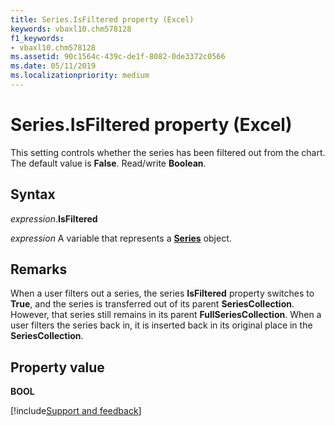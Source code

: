 ```yaml
---
title: Series.IsFiltered property (Excel)
keywords: vbaxl10.chm578128
f1_keywords:
- vbaxl10.chm578128
ms.assetid: 90c1564c-439c-de1f-8082-0de3372c0566
ms.date: 05/11/2019
ms.localizationpriority: medium
---
```



# Series.IsFiltered property (Excel)

This setting controls whether the series has been filtered out from the chart. The default value is **False**. Read/write **Boolean**.


## Syntax

_expression_.**IsFiltered**

_expression_ A variable that represents a **[Series](Excel.Series(object).md)** object.


## Remarks

When a user filters out a series, the series **IsFiltered** property switches to **True**, and the series is transferred out of its parent **SeriesCollection**. However, that series still remains in its parent **FullSeriesCollection**. When a user filters the series back in, it is inserted back in its original place in the **SeriesCollection**.


## Property value

**BOOL**



[!include[Support and feedback](~/includes/feedback-boilerplate.md)]